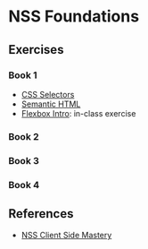 # NSS Foundations

## Exercises

### Book 1
- [CSS Selectors](/css-selectors)
- [Semantic HTML](/semantic-html)
- [Flexbox Intro](/flexbox-intro): in-class exercise

### Book 2

### Book 3

### Book 4

## References
- [NSS Client Side Mastery](https://github.com/nashville-software-school/client-side-mastery)
